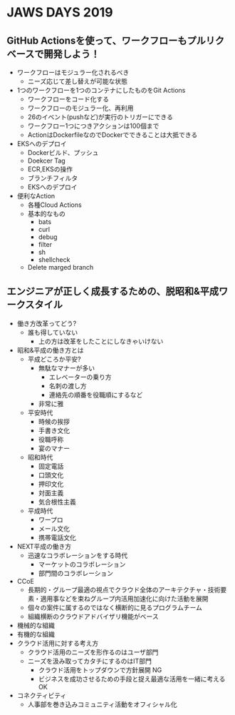 # JAWS DAYS 2019

## GitHub Actionsを使って、ワークフローもプルリクベースで開発しよう！

- ワークフローはモジュラー化されるべき
  - ニーズ応じて差し替えが可能な状態
- 1つのワークフローを1つのコンテナにしたものをGit Actions
  - ワークフローをコード化する
  - ワークフローのモジュラー化、再利用
  - 26のイベント(pushなど)が実行のトリガーにできる
  - ワークフロー1つにつきアクションは100個まで
  - ActionはDockerfileなのでDockerでできることは大抵できる
- EKSへのデプロイ
  - Dockerビルド、プッシュ
  - Doekcer Tag
  - ECR,EKSの操作
  - ブランチフィルタ
  - EKSへのデプロイ
- 便利なAction
  - 各種Cloud Actions
  - 基本的なもの
    - bats
    - curl
    - debug
    - filter
    - sh
    - shellcheck
  - Delete marged branch
  
## エンジニアが正しく成長するための、脱昭和&平成ワークスタイル

- 働き方改革ってどう?
  - 誰も得していない
    - 上の方は改革をしたことにしなきゃいけない
- 昭和&平成の働き方とは
  - 平成どころか平安?
    - 無駄なマナーが多い
      - エレベーターの乗り方
      - 名刺の渡し方
      - 連絡先の順番を役職順にするなど
    - 非常に雅
  - 平安時代
    - 時候の挨拶
    - 手書き文化
    - 役職呼称
    - 宴のマナー
  - 昭和時代
    - 固定電話
    - 口頭文化
    - 押印文化
    - 対面主義
    - 気合根性主義
  - 平成時代
    - ワープロ
    - メール文化
    - 携帯電話文化
- NEXT平成の働き方
  - 迅速なコラボレーションをする時代
    - マーケットのコラボレーション
    - 部門間のコラボレーション
- CCoE
  - 長期的・グループ最適の視点でクラウド全体のアーキテクチャ・技術要素・適用事などを束ねグループ内活用加速化に向けた活動を展開
  - 個々の案件に属するのではなく横断的に見るプログラムチーム
  - 組織横断のクラウドアドバイザリ機能がベース
- 機械的な組織
- 有機的な組織
- クラウド活用に対する考え方
  - クラウド活用のニーズを形作るのはユーザ部門
  - ニーズを汲み取ってカタチにするのはIT部門
    - クラウド活用をトップダウンで方針展開 NG
    - ビジネスを成功させるための手段と捉え最適な活用を一緒に考える OK
- コネクティビティ
  - 人事部を巻き込みコミュニティ活動をオフィシャル化